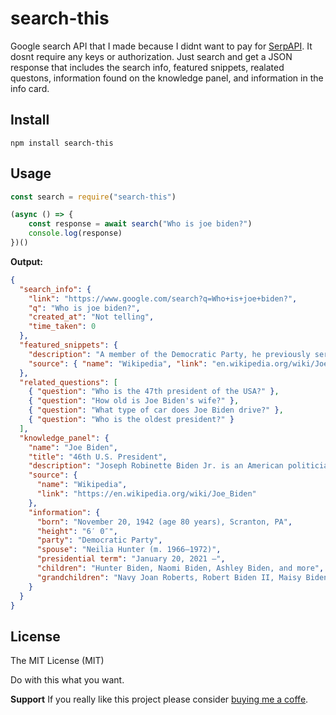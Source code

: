 # search-this

Google search API that I made because I didnt want to pay for [SerpAPI](https://serpapi.com/). It dosnt require any keys or authorization. Just search and get a JSON response that includes the search info, featured snippets, realated questons, information found on the knowledge panel, and information in the info card.

## Install
```
npm install search-this
```

## Usage
```js
const search = require("search-this")

(async () => {
    const response = await search("Who is joe biden?")
    console.log(response)
})()
```
**Output:**
```json
{
  "search_info": {
    "link": "https://www.google.com/search?q=Who+is+joe+biden?",
    "q": "Who is joe biden?",
    "created_at": "Not telling",
    "time_taken": 0
  },
  "featured_snippets": {
    "description": "A member of the Democratic Party, he previously served as the 47th vice president from 2009 to 2017 under President Barack Obama, and represented Delaware in the United States Senate from 1973 to 2009. Joseph Robinette Biden Jr. Scranton, Pennsylvania, U.S.",
    "source": { "name": "Wikipedia", "link": "en.wikipedia.org/wiki/Joe_Biden" }
  },
  "related_questions": [
    { "question": "Who is the 47th president of the USA?" },
    { "question": "How old is Joe Biden's wife?" },
    { "question": "What type of car does Joe Biden drive?" },
    { "question": "Who is the oldest president?" }
  ],
  "knowledge_panel": {
    "name": "Joe Biden",
    "title": "46th U.S. President",
    "description": "Joseph Robinette Biden Jr. is an American politician who is the 46th and current president of the United States. A member of the Democratic Party, he previously served as the 47th vice president from 2009 to 2017 under President Barack Obama, and...",
    "source": {
      "name": "Wikipedia",
      "link": "https://en.wikipedia.org/wiki/Joe_Biden"
    },
    "information": {
      "born": "November 20, 1942 (age 80 years), Scranton, PA",
      "height": "6′ 0″",
      "party": "Democratic Party",
      "spouse": "Neilia Hunter (m. 1966–1972)",
      "presidential term": "January 20, 2021 –",
      "children": "Hunter Biden, Naomi Biden, Ashley Biden, and more",
      "grandchildren": "Navy Joan Roberts, Robert Biden II, Maisy Biden, and more"
    }
  }
}

```
## License
The MIT License (MIT)

Do with this what you want.

**Support**
If you really like this project please consider [buying me a coffe](https://www.buymeacoffee.com/lxttedeveloper).